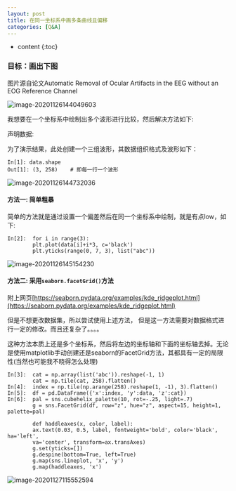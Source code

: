 ```yaml
---
layout: post
title: 在同一坐标系中画多条曲线且偏移
categories: [Q&A]
---
```


* content
{:toc}
### 目标：画出下图

图片源自论文Automatic Removal of Ocular Artifacts in the EEG without an EOG Reference Channel

![image-20201126144049603](/home/wlgls/Data/Blog/_posts/posts/2020-11-26-在同一坐标系中画多条曲线且偏移/image-20201126144049603.png)

我想要在一个坐标系中绘制出多个波形进行比较，然后解决方法如下:

声明数据:

为了演示结果，此处创建一个三组波形，其数据组织格式及波形如下：

~~~
In[1]: data.shape
Out[1]: (3, 258)	# 即每一行一个波形
~~~

![image-20201126144732036](/home/wlgls/Data/Blog/_posts/posts/2020-11-26-在同一坐标系中画多条曲线且偏移/image-20201126144732036.png)

#### 方法一: 简单粗暴

简单的方法就是通过设置一个偏差然后在同一个坐标系中绘制，就是有点low，如下:

~~~
In[2]:  for i in range(3):
    	plt.plot(data[i]+i*3, c='black')
    	plt.yticks(range(0, 7, 3), list("abc"))
~~~

![image-20201126145154230](/home/wlgls/Data/Blog/_posts/posts/2020-11-26-在同一坐标系中画多条曲线且偏移/image-20201126145154230.png)

#### 方法二: 采用`seaborn.facetGrid()`方法

附上网页[https://seaborn.pydata.org/examples/kde_ridgeplot.html](https://seaborn.pydata.org/examples/kde_ridgeplot.html)

但是不想更改数据集，所以尝试使用上述方法， 但是这一方法需要对数据格式进行一定的修改。而且还复杂了。。。。

这种方法本质上还是多个坐标系，然后将左边的坐标轴和下面的坐标轴去掉。无论是使用matplotlib手动创建还是seaborn的FacetGrid方法，其都具有一定的局限性(当然也可能我不晓得怎么处理)

```
In[3]:	cat = np.array(list('abc')).reshape(-1, 1)
	  	cat = np.tile(cat, 258).flatten()
In[4]:	index = np.tile(np.arange(258).reshape(1, -1), 3).flatten()
In[5]:	df = pd.DataFrame({'x':index, 'y':data, 'z':cat})
In[6]:	pal = sns.cubehelix_palette(10, rot=-.25, light=.7)
        g = sns.FacetGrid(df, row="z", hue="z", aspect=15, height=1, palette=pal)

        def haddleaxes(x, color, label):
        ax.text(0.03, 0.5, label, fontweight='bold', color='black', ha='left',
        va='center', transform=ax.transAxes)
        g.set(yticks=[])
        g.despine(bottom=True, left=True)
        g.map(sns.lineplot, 'x', 'y')
        g.map(haddleaxes, 'x')
```

![image-20201127115552594](/home/wlgls/Data/Blog/_posts/posts/2020-11-26-在同一坐标系中画多条曲线且偏移/image-20201127115552594.png)





